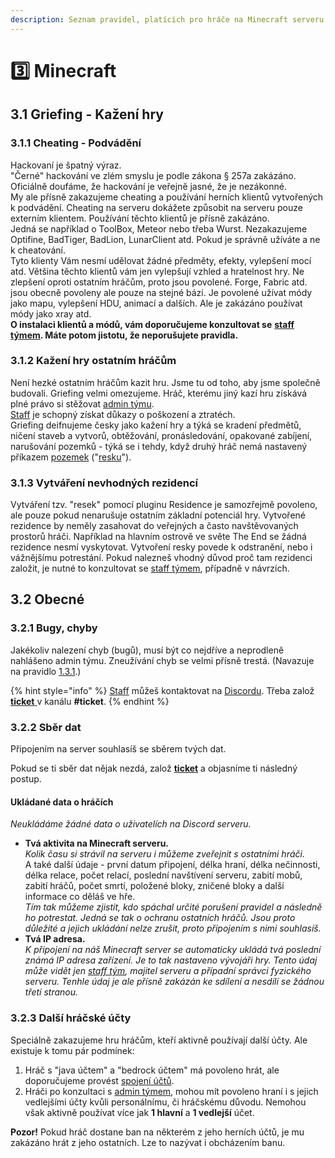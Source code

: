```yaml
---
description: Seznam pravidel, platících pro hráče na Minecraft serveru
---
```


# 3️⃣ Minecraft

## 3.1 Griefing - Kažení hry <a href="#id-3.1" id="id-3.1"></a>

### 3.1.1 Cheating - Podvádění <a href="#id-3.1.1" id="id-3.1.1"></a>

Hackovaní je špatný výraz.\
"Černé" hackování ve zlém smyslu je podle zákona § 257a zakázáno.\
Oficiálně doufáme, že hackování je veřejně jasné, že je nezákonné.\
My ale přísně zakazujeme cheating a používání herních klientů vytvořených k podvádění. Cheating na serveru dokážete způsobit na serveru pouze externím klientem. Používání těchto klientů je přísně zakázáno.\
Jedná se například o ToolBox, Meteor nebo třeba Wurst. Nezakazujeme Optifine, BadTiger, BadLion, LunarClient atd. Pokud je správně užíváte a ne k cheatování.\
Tyto klienty Vám nesmí udělovat žádné předměty, efekty, vylepšení mocí atd. Většina těchto klientů vám jen vylepšují vzhled a hratelnost hry. Ne zlepšení oproti ostatním hráčům, proto jsou povolené. Forge, Fabric atd. jsou obecně povoleny ale pouze na stejné bázi. Je povolené užívat módy jako mapu, vylepšení HDU, animací a dalších. Ale je zakázáno používat módy jako xray atd.\
**O instalaci klientů a módů, vám doporučujeme konzultovat se** [**staff týmem**](../staff.md)**. Máte potom jistotu, že neporušujete pravidla.**

### 3.1.2 Kažení hry ostatním hráčům <a href="#id-3.1.2" id="id-3.1.2"></a>

Není hezké ostatním hráčům kazit hru. Jsme tu od toho, aby jsme společně budovali. Griefing velmi omezujeme. Hráč, kterému jiný kazí hru získává plné právo si stěžovat [admin týmu](../staff.md).\
[Staff](../staff.md) je schopný získat důkazy o poškození a ztratéch.\
Griefing deifnujeme česky jako kažení hry a týká se kradení předmětů, ničení staveb a vytvorů, obtěžování, pronásledování, opakované zabíjení, narušování pozemků - týká se i tehdy, když druhý hráč nemá nastavený příkazem [pozemek](../../navody/rezidence.md) ("[resku](../../navody/rezidence.md)").

### 3.1.3 Vytváření nevhodných rezidencí <a href="#id-3.1.3" id="id-3.1.3"></a>

Vytváření tzv. "resek" pomocí pluginu Residence je samozřejmě povoleno, ale pouze pokud nenarušuje ostatním základní potenciál hry. Vytvořené rezidence by neměly zasahovat do veřejných a často navštěvovaných prostorů hráči. Například na hlavním ostrově ve světe The End se žádná rezidence nesmí vyskytovat. Vytvoření resky povede k odstranění, nebo i vážnějšímu potrestání. Pokud nalezneš vhodný důvod proč tam rezidenci založit, je nutné to konzultovat se [staff týmem](../staff.md), případně v návrzích.

## 3.2 Obecné <a href="#id-3.2" id="id-3.2"></a>

### 3.2.1 Bugy, chyby <a href="#id-3.2.1" id="id-3.2.1"></a>

Jakékoliv nalezení chyb (bugů), musí být co nejdříve a neprodleně nahlášeno admin týmu. Zneužívání chyb se velmi přísně trestá. (Navazuje na pravidlo [1.3.1](oc.md#1.3.1).)

{% hint style="info" %}
[Staff](../staff.md) můžeš kontaktovat na [Discordu](https://discord.gg/W4yguRbT34). Třeba založ [**ticket** ](../../navody/uzitecne.md#ticket)v kanálu **#ticket**.
{% endhint %}

### 3.2.2 Sběr dat <a href="#id-3.2.2" id="id-3.2.2"></a>

Připojením na server souhlasíš se sběrem tvých dat.

Pokud se ti sběr dat nějak nezdá, založ [**ticket**](../../navody/uzitecne.md#ticket) a objasníme ti následný postup.

#### Ukládané data o hráčích

_Neukládáme žádné data o uživatelích na Discord serveru._

* **Tvá aktivita na Minecraft serveru.**\
  _Kolik času si strávil na serveru i můžeme zveřejnit s ostatními hráči._\
  A také další údaje - první datum připojení, délka hraní, délka nečinnosti, délka relace, počet relací, poslední navštívení serveru, zabití mobů, zabití hráčů, počet smrtí, položené bloky, zničené bloky a další informace co děláš ve hře.\
  _Tím tak můžeme zjistit, kdo spáchal určité porušení pravidel a následně ho potrestat. Jedná se tak o ochranu ostatních hráčů. Jsou proto důležité a jejich ukládání nelze zrušit, proto připojením s nimi souhlasíš._
* **Tvá IP adresa.**\
  _K připojení na náš Minecraft server se automaticky ukládá tvá poslední známá IP adresa zařízení. Je to tak nastaveno vývojáři hry. Tento údaj může vidět jen_ [_staff tým_](../staff.md)_, majitel serveru a případní správci fyzického serveru. Tenhle údaj je ale přísně zakázán ke sdílení a nesdílí se žádnou třetí stranou._

### 3.2.3 Další hráčské účty <a href="#id-3.2.3" id="id-3.2.3"></a>

Speciálně zakazujeme hru hráčům, kteří aktivně používají další účty. Ale existuje k tomu pár podmínek:

1. Hráč s "java účtem" a "bedrock účtem" má povoleno hrát, ale doporučujeme provést [spojení účtů](../../navody/linkaccount.md).
2. Hráči po konzultaci s [admin týmem](../staff.md), mohou mít povoleno hraní i s jejich vedlejšími účty kvůli personálnímu, či hráčskému důvodu. Nemohou však aktivně používat více jak **1 hlavní** a **1 vedlejší** účet.

**Pozor!** Pokud hráč dostane ban na některém z jeho herních účtů, je mu zakázáno hrát z jeho ostatních. Lze to nazývat i obcházením banu.
